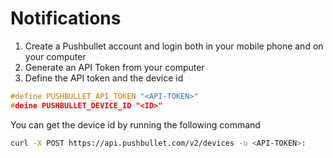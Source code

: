 # Notifications

1. Create a Pushbullet account and login both in your mobile phone and on your computer
2. Generate an API Token from your computer
3. Define the API token and the device id

```c
#define PUSHBULLET_API_TOKEN "<API-TOKEN>"
#deine PUSHBULLET_DEVICE_ID "<ID>"
```

You can get the device id by running the following command

```bash
curl -X POST https://api.pushbullet.com/v2/devices -u <API-TOKEN>:
```

